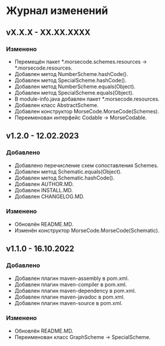 # Журнал изменений
## vX.X.X - XX.XX.XXXX
### Изменено
* Перемещён пакет *.morsecode.schemes.resources -> *.morsecode.resources.
* Добавлен метод NumberScheme.hashCode().
* Добавлен метод SpecialScheme.hashCode().
* Добавлен метод NumberScheme.equals(Object).
* Добавлен метод SpecialScheme.equals(Object).
* В module-info.java добавлен пакет *.morsecode.resources.
* Добавлен класс AbstractScheme.
* Добавлен конструктор MorseCode.MorseCode(Schemes).
* Переименован интерфейс Codable -> MorseCodable.

## v1.2.0 - 12.02.2023
### Добавлено
* Добавлено перечисление схем сопоставления Schemes.
* Добавлен метод Schematic.equals(Object).
* Добавлен метод Schematic.hashCode().
* Добавлен AUTHOR.MD.
* Добавлен INSTALL.MD.
* Добавлен CHANGELOG.MD.

### Изменено
* Обновлён README.MD.
* Изменён конструктор MorseCode.MorseCode(Schematic).

## v1.1.0 - 16.10.2022
### Добавлено
* Добавлен плагин maven-assembly в pom.xml.
* Добавлен плагин maven-compiler в pom.xml.
* Добавлен плагин maven-dependency в pom.xml.
* Добавлен плагин maven-javadoc в pom.xml.
* Добавлен плагин maven-source в pom.xml.

### Изменено
* Обновлён README.MD.
* Переименован класс GraphScheme -> SpecialScheme.
